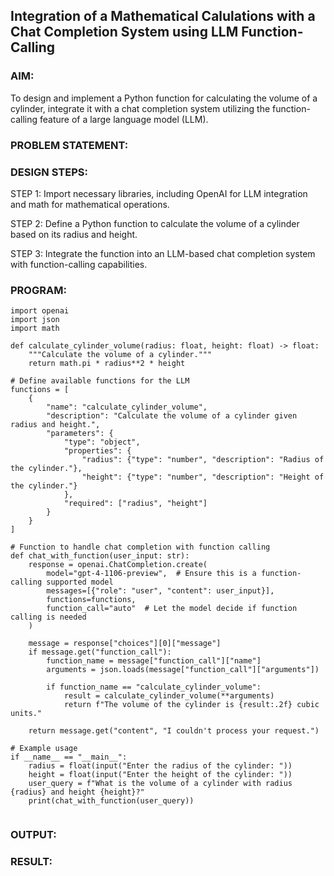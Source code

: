 ## Integration of a Mathematical Calulations with a Chat Completion System using LLM Function-Calling

### AIM:
To design and implement a Python function for calculating the volume of a cylinder, integrate it with a chat completion system utilizing the function-calling feature of a large language model (LLM).

### PROBLEM STATEMENT:

### DESIGN STEPS:

STEP 1:
Import necessary libraries, including OpenAI for LLM integration and math for mathematical operations.

STEP 2:
Define a Python function to calculate the volume of a cylinder based on its radius and height.

STEP 3:
Integrate the function into an LLM-based chat completion system with function-calling capabilities.

### PROGRAM:

```
import openai
import json
import math

def calculate_cylinder_volume(radius: float, height: float) -> float:
    """Calculate the volume of a cylinder."""
    return math.pi * radius**2 * height

# Define available functions for the LLM
functions = [
    {
        "name": "calculate_cylinder_volume",
        "description": "Calculate the volume of a cylinder given radius and height.",
        "parameters": {
            "type": "object",
            "properties": {
                "radius": {"type": "number", "description": "Radius of the cylinder."},
                "height": {"type": "number", "description": "Height of the cylinder."}
            },
            "required": ["radius", "height"]
        }
    }
]

# Function to handle chat completion with function calling
def chat_with_function(user_input: str):
    response = openai.ChatCompletion.create(
        model="gpt-4-1106-preview",  # Ensure this is a function-calling supported model
        messages=[{"role": "user", "content": user_input}],
        functions=functions,
        function_call="auto"  # Let the model decide if function calling is needed
    )
    
    message = response["choices"][0]["message"]
    if message.get("function_call"):
        function_name = message["function_call"]["name"]
        arguments = json.loads(message["function_call"]["arguments"])
        
        if function_name == "calculate_cylinder_volume":
            result = calculate_cylinder_volume(**arguments)
            return f"The volume of the cylinder is {result:.2f} cubic units."
    
    return message.get("content", "I couldn't process your request.")

# Example usage
if __name__ == "__main__":
    radius = float(input("Enter the radius of the cylinder: "))
    height = float(input("Enter the height of the cylinder: "))
    user_query = f"What is the volume of a cylinder with radius {radius} and height {height}?"
    print(chat_with_function(user_query))


```


### OUTPUT:

### RESULT:

